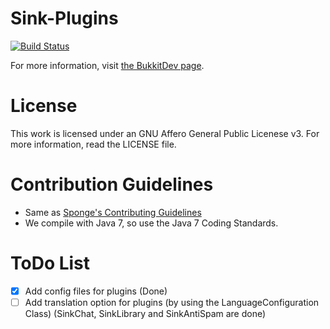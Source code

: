 Sink-Plugins
==============
[![Build Status](http://ci.static-interface.de/job/Sink-Plugins/badge/icon)](http://ci.static-interface.de/job/Sink-Plugins/)

For more information, visit <a href="http://dev.bukkit.org/bukkit-plugins/sink-plugins">the BukkitDev page</a>.

License
==============
This work is licensed under an GNU Affero General Public Licenese v3. For more information, read the LICENSE file.


Contribution Guidelines
==============
* Same as <a href="https://github.com/SpongePowered/Sponge/blob/master/CONTRIBUTING.md">Sponge's Contributing Guidelines</a>
* We compile with Java 7, so use the Java 7 Coding Standards.

ToDo List
==============
- [x] Add config files for plugins (Done)
- [ ] Add translation option for plugins (by using the LanguageConfiguration Class) (SinkChat, SinkLibrary and SinkAntiSpam are done) 
